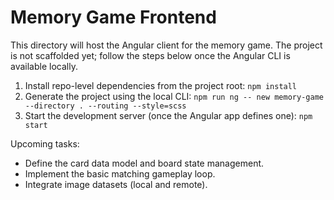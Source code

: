 # Memory Game Frontend

This directory will host the Angular client for the memory game. The project is not scaffolded yet; follow the steps below once the Angular CLI is available locally.

1. Install repo-level dependencies from the project root: `npm install`
2. Generate the project using the local CLI: `npm run ng -- new memory-game --directory . --routing --style=scss`
3. Start the development server (once the Angular app defines one): `npm start`

Upcoming tasks:
- Define the card data model and board state management.
- Implement the basic matching gameplay loop.
- Integrate image datasets (local and remote).
